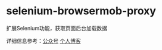 # selenium-browsermob-proxy
扩展Selenium功能，获取页面后台加载数据

详细信息参考：[公众号](https://mp.weixin.qq.com/s/rIhuxKcz1Ofwlag2Q7pOqw) [个人博客](https://www.likeinlove.com/info/104.html)

